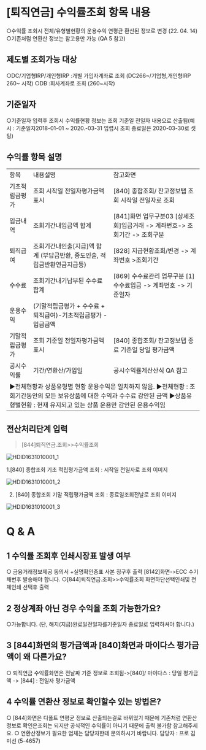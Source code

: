 # [퇴직연금] 수익률조회 항목 내용
○수익률 조회시 전체/유형별현황의 운용수익
연평균 환산된 정보로 변경
(22. 04. 14)
○기존처럼 연환산 정보는 참고용만 가능
(QA 5 참고)
## 제도별 조회가능 대상
○DC/기업형IRP/개인형IRP :개별 가입자계좌로 조회 (DC266~/기업형,개인형IRP 260~ 시작)
○DB :회사계좌로 조회
(260~시작)
## 기준일자
○기준일자 입력후 조회시
수익률현황 정보는 조회 기준일 전일자 내용으로 산출됨(예시 : 기준일자2018-01-01 ~ 2020.-03-31 입렵시 조회 종료일은 2020-03-30로 셋팅)
## 수익률 항목 설명

<table><tbody><tr>
<td>
항목</td>
<td>
내용설명</td>
<td>
참고화면</td></tr><tr>
<td>
기초적립금평가</td>
<td>
조회 시작일 전일자평가금액 표시</td>
<td>[840] 종합조회/ 잔고정보탭
조회 시작일 전일자로 조회</td></tr><tr>
<td>
입금내역</td>
<td>
조회기간내입금액 합계</td>
<td>[841]화면
업무구분03 [상세조회]입금거래
-> 계좌번호-> 조회기간 -> 조회구분</td></tr><tr>
<td>
퇴직급여</td>
<td>조회기간내인출[지급]액 합계
(부담금반환, 중도인출, 적립금반환연금지급등)</td>
<td>[828] 지급현황조회/변경
-> 계좌번호 >조회기간</td></tr><tr>
<td>
수수료</td>
<td>
조회기간내기납부된 수수료 합계</td>
<td>[869] 수수료관리
업무구분 [1]수수료입금
-> 계좌번호 -> 기준일자</td></tr><tr>
<td>
운용수익</td>
<td>(기말적립금평가 + 수수료 + 퇴직급여)-기초적립금평가 - 입금금액</td>
<td>
</td></tr><tr>
<td>
기말적립금평가</td>
<td>
조회 기준일 전일자평가금액표시</td>
<td>[840] 종합조회/ 잔고정보탭
종료 기준일 당일 평가금액</td></tr><tr>
<td>
공시수익률</td>
<td>
기간/연환산/가입일</td>
<td>
공시수익률계산산식 QA 참고</td></tr><tr>
<td colspan="3">▶전체현황과 상품유형별 현황 운용수익은 일치하지 않음.
▶전체현황 : 조회기간동안의 모든 보유상품에 대한 수익과 수수료 감안된 금액
▶상품유형별현황 : 현재 유지되고 있는 상품 운용만 감안된 운용수익임</td></tr></tbody>
</table>


## 전산처리단계 입력
> [844]퇴직연금.조회>>수익률조회

![HDID1631010001_1](HDID1631010001_1.jpg)

1.[840]
종합조회 기초 적립평가금액 조회 : 시작일 전일자로 조회 이미지

![HDID1631010001_2](HDID1631010001_2.jpg)

2. [840]
종합조회 기말 적립평가금액 조회 : 종료일조회전날로 조회 이미지

![HDID1631010001_3](HDID1631010001_3.jpg)

# Q & A
## 1 수익률 조회후 인쇄시장표 발생 여부
○ 금융거래정보제공 동의서 +실명확인증표 사본 징구후 출력
[8142]화면->ECC 수기채번후 발송해야 합니다.
○[844]퇴직연금.조회>>수익률조회 화면하단선택인쇄및 전체인쇄 선택후 출력
## 2 정상계좌 아닌 경우 수익율 조회 가능한가요?
○가능합니다.
(단, 해지(지급)완료일전일자를기준일자 종료일로 입력하셔야 합니다.)
## 3 [844]화면의 평가금액과 [840]화면과 마이다스 평가금액이 왜 다른가요?
○ 퇴직연금 수익률화면은 전날짜 기준 정보로 조회됨->[840]/ 마이다스 : 당일 평가금액
-> [844] : 전일자 평가금액
## 4 수익률 연환산 정보로 확인할수 있는 방법은?
○ [844]화면은 디폴트 연평균 정보로 산출되는걸로 바뀌었기 때문에 기존처럼 연환산 정보로 확인은조회는 되지만 공식적인 수익률이 아니기 때문에 출력 불가함 참고해주세요.
○ 연환산정보가 필요한 업체는 담당자한테 문의하시기 바랍니다.
담당자 : 프로 김미선 (5-4657)
